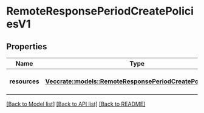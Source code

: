 # RemoteResponsePeriodCreatePoliciesV1

## Properties

Name | Type | Description | Notes
------------ | ------------- | ------------- | -------------
**resources** | [**Vec<crate::models::RemoteResponsePeriodCreatePolicyReqV1>**](remote_response.CreatePolicyReqV1.md) | A collection of policies to create | 

[[Back to Model list]](../README.md#documentation-for-models) [[Back to API list]](../README.md#documentation-for-api-endpoints) [[Back to README]](../README.md)


